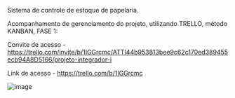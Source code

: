 Sistema de controle de estoque de papelaria.

Acompanhamento de gerenciamento do projeto, utilizando TRELLO, método KANBAN, FASE 1:

Convite de acesso - https://trello.com/invite/b/1IGGrcmc/ATTI44b953813bee9c62c170ed389455ecb94A8D5166/projeto-integrador-i

Link de acesso - https://trello.com/b/1IGGrcmc

![image](https://github.com/hugorbd/Estoquepapelaria/assets/146857878/d2357d78-0f3c-4b90-b6c0-de6131191ee4)


